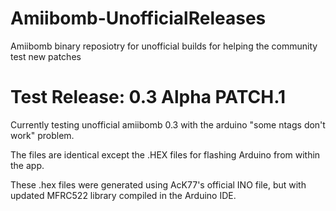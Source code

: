 # Amiibomb-UnofficialReleases
Amiibomb binary reposiotry for unofficial builds for helping the community test new patches 

# Test Release: 0.3 Alpha PATCH.1
  
Currently testing unofficial amiibomb 0.3 with the arduino "some ntags don't work" problem.  
  
The files are identical except the .HEX files for flashing Arduino from within the app.   
  
These .hex files were generated using AcK77's official INO file, but with updated MFRC522 library compiled in the Arduino IDE.  

  
